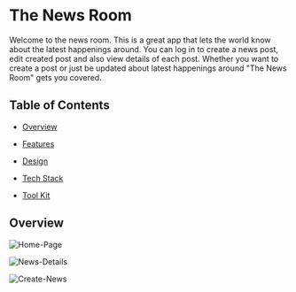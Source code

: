 # The News Room

Welcome to the news room. This is a great app that lets the world know about the latest happenings around. You can log in to create a news post, edit created post and also view details of each post. Whether you want to create a post or just be updated about latest happenings around "The News Room" gets you covered.

## Table of Contents


- [Overview](#overview)

- [Features](#features)

- [Design](#design)

- [Tech Stack](#tech-stack)

- [Tool Kit](#tool-kit)

## Overview
![Home-Page]()

![News-Details]()

![Create-News]()

